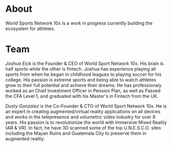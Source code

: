 # About

World Sports Network 10x is a work in progress currently building the ecosystem for athletes.

# Team
*Joshua Eick* is the Founder & CEO of World Sport Network 10x. His brain is half sports while the other is fintech. Joshua has experience playing all sports from when he began in childhood leagues to playing soccer for his college. His passion is extreme sports and being able to watch athletes grow to their full potential and achieve their dreams. He has professionaly worked as an Chief Investment Officer in Pension Plan, as well as Passed the CFA Level 1, and graduated with his Master's in Fintech from the UK. 

*Dusty Gonzalez* is the Co-Founder & CTO of World Sport Network 10x. He is an expert in creating augmented/virtual reality applications on all devices and works in the telepresence and volumetric video industry for over 8 years. His passion is to revolutionize the world with Immersive Mixed Reality (AR & VR). In fact, he have 3D scanned some of the top U.N.E.S.C.O. sites including the Mayan Ruins and Guatemala City to preserve them in augmented reality.

